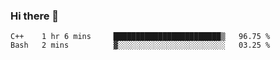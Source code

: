 ### Hi there 👋

<!--START_SECTION:waka-->

```text
C++    1 hr 6 mins     ████████████████████████▒   96.75 %
Bash   2 mins          ▓░░░░░░░░░░░░░░░░░░░░░░░░   03.25 %
```

<!--END_SECTION:waka-->
<!--
**Boombag0607/Boombag0607** is a ✨ _special_ ✨ repository because its `README.md` (this file) appears on your GitHub profile.

Here are some ideas to get you started:

- 🔭 I’m currently working on ...
- 🌱 I’m currently learning ...
- 👯 I’m looking to collaborate on ...
- 🤔 I’m looking for help with ...
- 💬 Ask me about ...
- 📫 How to reach me: ...
- 😄 Pronouns: ...
- ⚡ Fun fact: ...
-->
